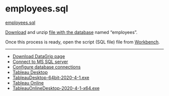 # employees.sql
[employees.sql](https://github.com/tom2kota/employees.sql/blob/main/employees_db.pdf)

[Download](https://github.com/tom2kota/employees.sql/blob/main/employees.zip) and unzip [file with the database](https://github.com/tom2kota/employees.sql/blob/main/employees.zip) named “employees”.

Once this process is ready, open the script (SQL file) file from [Workbench](https://dev.mysql.com/downloads/workbench/).



--------


- [Download DataGrip page](https://www.jetbrains.com/datagrip/download)
- [Connect to MS SQL server](https://www.jetbrains.com/help/datagrip/db-tutorial-connecting-to-ms-sql-server.html)
- [Configure database connections](https://www.jetbrains.com/help/phpstorm/2020.3/configuring-database-connections.html)
- [Tableau Desktop](https://www.tableau.com/products/desktop/download)
- [TableauDesktop-64bit-2020-4-1.exe](https://downloads.tableau.com/tssoftware/TableauDesktop-64bit-2020-4-1.exe)
- [Tableau Online](https://www.tableau.com/products/cloud-bi)
- [TableauOnlineDesktop-2020-4-1-x64.exe](https://downloads.tableau.com/tssoftware/TableauOnlineDesktop-2020-4-1-x64.exe)
